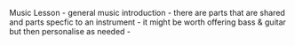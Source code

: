 Music Lesson
    - general music introduction
    - there are parts that are shared and parts specfic to an instrument
    - it might be worth offering bass & guitar but then personalise as needed
    - 